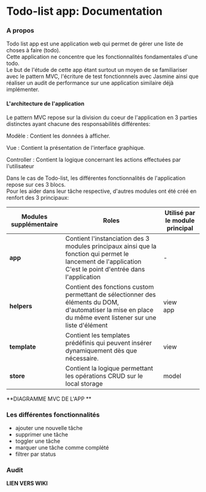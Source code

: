 # Todo-list app: Documentation

### A propos

<a id="#about" />

Todo list app est une application web qui permet de gérer une liste de choses à faire (todo).  
Cette application ne concentre que les fonctionnalités fondamentales d'une todo.  
Le but de l'étude de cette app étant surtout un moyen de se familiariser avec le pattern MVC, l'écriture de test fonctionnnels avec Jasmine ainsi que réaliser un audit de performance sur une application similaire déjà implémenter.

#### L'architecture de l'application

Le pattern MVC repose sur la division du coeur de l'application en 3 parties distinctes ayant chacune des responsabilités différentes:

Modèle
: Contient les données à afficher.

Vue
: Contient la présentation de l'interface graphique.

Controller
: Contient la logique concernant les actions effectuées par l'utilisateur

Dans le cas de Todo-list, les différentes fonctionnalités de l'application repose sur ces 3 blocs.  
Pour les aider dans leur tâche respective, d'autres modules ont été créé en renfort des 3 principaux:

| Modules supplémentaire | Roles                                                                                                                                                              | Utilisé par le module principal |
| ---------------------- | ------------------------------------------------------------------------------------------------------------------------------------------------------------------ | ------------------------------- |
| **app**                | Contient l'instanciation des 3 modules principaux ainsi que la fonction qui permet le lancement de l'application <br /> C'est le point d'entrée dans l'application | -                               |
| **helpers**            | Contient des fonctions custom permettant de sélectionner des éléments du DOM, d'automatiser la mise en place du même event listener sur une liste d'élément <br /> | view<br/> app                   |
| **template**           | Contient les templates prédéfinis qui peuvent insérer dynamiquement dès que nécessaire.                                                                            | view                            |
| **store**              | Contient la logique permettant les opérations CRUD sur le local storage                                                                                            | model                           |

**DIAGRAMME MVC DE L'APP **

### Les différentes fonctionnalités

- ajouter une nouvelle tâche
- supprimer une tâche
- toggler une tâche
- marquer une tâche comme complété
- filtrer par status

### Audit

**LIEN VERS WIKI**

